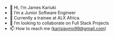 - 👋 Hi, I’m James Kariuki
- 👀 I’m a Junior Software Engineer
- 🌱 Currently a trainee at ALX Africa.
- 💞️ I’m looking to collaborate on Full Stack Projects
- 📫 How to reach me (karisjaymo99@gmail.com)

<!---
jaymo99/jaymo99 is a ✨ special ✨ repository because its `README.md` (this file) appears on your GitHub profile.
You can click the Preview link to take a look at your changes.
--->
